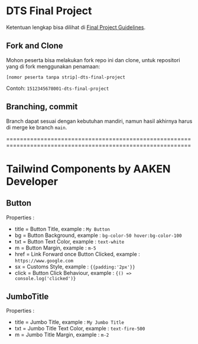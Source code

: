 # DTS Final Project

Ketentuan lengkap bisa dilihat di [Final Project Guidelines](https://docs.google.com/document/d/1tIJWFEUr2NU8FZSxAA1IPi7ZYVn1jBDp6IdFUZjempg/edit?usp=sharing).

## Fork and Clone

Mohon peserta bisa melakukan fork repo ini dan clone, untuk repositori yang di fork menggunakan penamaan:

`[nomor peserta tanpa strip]-dts-final-project`

Contoh: `1512345678001-dts-final-project`

## Branching, commit

Branch dapat sesuai dengan kebutuhan mandiri, namun hasil akhirnya harus di merge ke branch `main`.

============================================================================================================

# Tailwind Components by AAKEN Developer

## Button
Properties :
- title = Button Title, example : `My Button`
- bg = Button Background, example : `bg-color-50 hover:bg-color-100`
- txt = Button Text Color, example : `text-white`
- m = Button Margin, example : `m-5`
- href = Link Forward once Button Clicked, example : `https://www.google.com`
- sx = Customs Style, example : `{{padding:'2px'}}`
- click = Button Click Behaviour, example : `{() => console.log('clicked')}`

## JumboTitle
Properties :
- title = Jumbo Title, example : `My Jumbo Title`
- txt = Jumbo Title Text Color, example : `text-fire-500`
- m = Jumbo Title Margin, example : `m-2`
